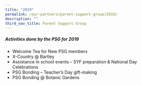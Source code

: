 ```yaml
---
title: "2019"
permalink: /our-partners/parent-support-group/2019/
description: ""
third_nav_title: Parent Support Group
---
```

##### Activities done by the PSG for 2019

* Welcome Tea for New PSG members
* X-Country @ Bartley
* Assistance in school events – SYF preparation & National Day Celebrations
* PSG Bonding – Teacher’s Day gift-making
* PSG Bonding @ Botanic Gardens